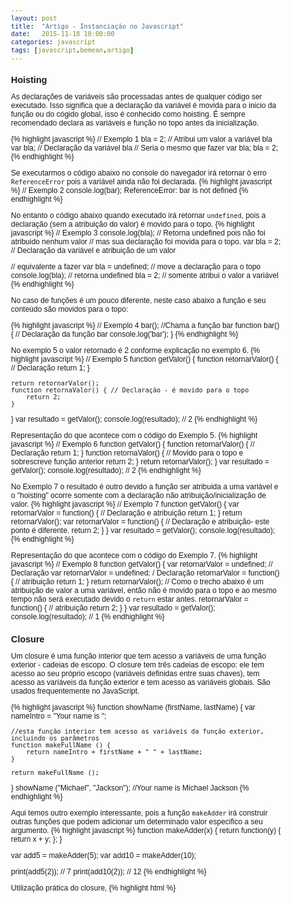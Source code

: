 ```yaml
---
layout: post
title:  "Artigo - Instanciação no Javascript"
date:   2015-11-18 10:00:00
categories: javascript
tags: [javascript,bemean,artigo]
---
```


## Hoisting
 As declarações de variáveis são processadas antes de qualquer código ser executado. Isso significa que a declaração da variável é movida para o inicio da função ou do cógido global, isso é conhecido como hoisting. É sempre recomendado declara as variáveis e função no topo antes da inicialização.

{% highlight javascript %}
// Exemplo 1
bla = 2; // Atribui um valor a variável bla
var bla; // Declaração da variável bla
// Seria o mesmo que fazer
var bla;
bla = 2;
{% endhighlight %}

Se executarmos o código abaixo no console do navegador irá retornar ò erro `ReferenceError` pois a variável ainda não foi declarada.
{% highlight javascript %}
// Exemplo 2
console.log(bar);
ReferenceError: bar is not defined
{% endhighlight %}

No entanto o código abaixo quando executado irá retornar `undefined`, pois a declaração (sem a atribuição do valor) é movido para o topo.
{% highlight javascript %}
// Exemplo 3
console.log(bla); // Retorna undefined pois não foi atribuido nenhum valor
                  // mas sua declaração foi movida para o topo.
var bla = 2; // Declaração da variável e atribuição de um valor

// equivalente a fazer
var bla = undefined; // move a declaração para o topo
console.log(bla); // retorna undefined
bla = 2; // somente atribui o valor a variável
{% endhighlight %}

No caso de funções é um pouco diferente, neste caso abaixo a função e seu conteúdo são movidos para o topo:

{% highlight javascript %}
// Exemplo 4
bar(); //Chama a função bar
function bar() { // Declaração da função bar
    console.log('bar');
}
{% endhighlight %}

No exemplo 5 o valor retornado é 2 conforme explicação no exemplo 6.
{% highlight javascript %}
// Exemplo 5
function getValor() {
    function retornarValor() { // Declaração
     return 1;
    }

    return retornarValor();
    function retornaValor() { // Declaração - é movido para o topo
        return 2;
    }
}
var resultado = getValor();
console.log(resultado); // 2
{% endhighlight %}

Representação do que acontece com o código do Exemplo 5.
{% highlight javascript %}
// Exemplo 6
function getValor() {
    function retornarValor() { // Declaração
     return 1;
    }
    function retornaValor() { // Movido para o topo e sobrescreve função anterior
        return 2;
    }
    return retornarValor();
}
var resultado = getValor();
console.log(resultado); // 2
{% endhighlight %}

No Exemplo 7 o resultado é outro devido a função ser atribuida a uma variável e o "hoisting" ocorre somente com a declaração não atribuição/inicialização de valor.
{% highlight javascript %}
// Exemplo 7
function getValor() {
    var retornarValor = function() { // Declaração e atribuição
        return 1;
    }
    return retornarValor();
    var retornarValor = function() { // Declaração e atribuição- este ponto é diferente.
        return 2;
    }
}
var resultado = getValor();
console.log(resultado);
{% endhighlight %}

Representação do que acontece com o código do Exemplo 7.
{% highlight javascript %}
// Exemplo 8
function getValor() {
    var retornarValor = undefined; // Declaração
    var retornarValor = undefined; / Declaração
    retornarValor = function() { // atribuição
        return 1;
    }
    return retornarValor();
    // Como o trecho abaixo é um atribuição de valor a uma variável, então não é movido para o topo e ao mesmo tempo não será executado devido o `return` estar antes.
    retornarValor = function() { // atribuição
        return 2;
    }
}
var resultado = getValor();
console.log(resultado); // 1
{% endhighlight %}

## Closure

Um closure é uma função interior que tem acesso a variáveis de uma função exterior - cadeias de escopo. O closure tem três cadeias de escopo: ele tem acesso ao seu próprio escopo (variáveis definidas entre suas chaves), tem acesso as variáveis da função exterior e tem acesso as variáveis globais. São usados frequentemente no JavaScript.

{% highlight javascript %}
function showName (firstName, lastName) {
    var nameIntro = "Your name is ";

    //esta função interior tem acesso as variáveis da função exterior, incluindo os parâmetros
    function makeFullName () {
        return nameIntro + firstName + " " + lastName;
    }

    return makeFullName ();
}
showName ("Michael", "Jackson"); //Your name is Michael Jackson
{% endhighlight %}

Aqui temos outro exemplo interessante, pois a função `makeAdder` irá construir outras funções que podem adicionar um determinado valor especifico a seu argumento.
{% highlight javascript %}
function makeAdder(x) {
  return function(y) {
    return x + y;
  };
}

var add5 = makeAdder(5);
var add10 = makeAdder(10);

print(add5(2));  // 7
print(add10(2)); // 12
{% endhighlight %}

Utilização prática do closure,
{% highlight html %}
<html>
    <head>
        <style type="text/css">
            body {
              font-family: Helvetica, Arial, sans-serif;
              font-size: 12px;
            }

            h1 {
              font-size: 1.5em;
            }
            h2 {
              font-size: 1.2em;
            }
        </style>
    </head>
    <body>
        <a href="#" id="size-12">12</a>
        <a href="#" id="size-14">14</a>
        <a href="#" id="size-16">16</a>
        <script type="text/javascript">
            function makeSizer(size) {
                return function() {
                    document.body.style.fontSize = size + 'px';
                }
            }
            var size12 = makeSizer(12);
            var size14 = makeSizer(14);
            var size16 = makeSizer(16);

            document.getElementById('size-12').onclick = size12;
            document.getElementById('size-14').onclick = size14;
            document.getElementById('size-16').onclick = size16;
        </script>
    </body>
</html>
{% endhighlight %}

Exemplo utilizando o jQuery.
{% highlight javascript %}
$(function () {
    var selections = [];
    $(".niners").click(function () { //este closure tem acesso as variáveis de selections
        selections.push(this.prop ("name")); //atualiza a variável selection no escopo da função exterior
    });
});
{% endhighlight %}

## Variável Global

A linguagem JavaScript possui dois escopos: global e local. Uma variável declarada fora de uma definição de função é uma variável global, e seu valor será acessível e modificável em todo o seu programa. Todas as variáveis declaradas fora de uma função estão no escopo global. No navegador o contexto global ou escopo é o objeto window (ou o documento HTML inteiro), conforme exemplo abaixo:

{% highlight javascript %}
var b = 1;
a = 2;
// Variável global dentro de uma função
function showAge() {
    age = 90; // age é uma variável global pois não foi declarada como a palavra chave 'var'
    console.log(age);
}
console.log(age); // a variável age pode ser acessáda fora da função pois foi declarada como global.
{% endhighlight %}

## Variável por parâmetro

Toda função possui dois parâmetros implícitos `this`, representando o contexto da função, e `arguments`, representando os argumentos passados para a função.Quando passamos um parametro para uma função, são atribuídos a eles variáveis de mesmo nome dentro da função, o mesmo ocorre quando passamos variáveis globais por parâmetro. Ao invés de serem inicializados com `undefined`, são inicializados diretamente pelo `arguments`.

{% highlight javascript %}
var x = 1; // variável global
function init() {
    var y = 2; // variável local
    // Passando variáveis por parâmetro
    function soma(a, b) {
        return a + b;
    }
    console.log(soma(x, y)); // 3
    // Equivalente a fazer
    function soma() {
        return arguments[0] + arguments[1];
    }
    console.log(soma(x, y)) // 3
}
init();
{% endhighlight %}

## Instanciação usando uma IIFE

Ben Alman publicou um artigo chamado Immediately-Invoked Function Expression (IIFE). Onde o código abaixo representa um IIFE, uma função definida e auto-executável.

{% highlight javascript %}
(function() {
   console.log('Olá');
}()) // Os parênteses "()" define a auto-execução
{% endhighlight %}

A utilização mais comum é quando queremos cria um escopo no JavaScript para que as variáveis definidas dentro da função não poluam o escopo global (definidas no window).

{% highlight javascript %}
var fn = function () { return 'oi' }(); // Funciona
var fn = (function () { return 'oi' }()) // Funciona e é validado pelo JSLint
var fn = (function () { return 'oi' })() // Também funciona, mas não é validado pelo JSLint
{% endhighlight %}

Representação de como passar uma variável por parâmetro para a IIFE.
{% highlight javascript %}
var x = 'Olá'; // x é uma variável global
(function (a) {
console.log(a)
}(x)) // atribuimos o x a variável a, assim é possível acessar o valor de x dentro da IIFE.

// É possível passar qualquer parâmetro como se fosse qualquer outra função.
(function (string) {
    console.log(string)
}('oi'))
{% endhighlight %}

Para retornarmos um valor de uma IIFE podemos utilizar o `return`.

{% highlight javascript %}
var a = 1;
var b = (function (c) {
    return c;
}(a))
b // retorna valor 1 diretamente para a variável b

var d = (function (c) {
    return function(d) {
       return c + d;
    };
}(a))
// retorna 2 pois a variável a foi passada por
// parâmetro e depois foi atribuido um valor na variável c;
console.log(d(1));
{% endhighlight %}

## Considerações

Pode-se notar que mesmo não declarando as varíáveis ou função no topo antes da execução as mesmas são movidas assim não retornando erros, no entanto é sempre importante manter as declarações no topo do escopo. E também que o closure permite organizar, otimizar e reaproveitar funções e objetos criados. As diferenças de variáveis locais e globais e como passa-las por parâmetros de uma função. Como também a utilização do IIFE e seu funcionamento.

## Referências

[Hugo, Entendendo escopo e hoisting no JavaScript](https://www.hugobessa.com.br/posts/entendendo-escopo-e-hoisting-no-javascript/)
[Closures, Mozilla](https://developer.mozilla.org/pt-BR/docs/Web/JavaScript/Guide/Closures)
[Aulas de Programação, Dicas Javascript - Ep01: Hoisting](https://www.youtube.com/watch?v=JGpekHQ_9kY)
[Javascript Brasil, Entenda Closures no Javascript com facilidade](http://javascriptbrasil.com/2013/10/12/entenda-closures-no-javascript-com-facilidade/)
[Statements Var, Mozilla](https://developer.mozilla.org/pt-BR/docs/Web/JavaScript/Reference/Statements/var)
[Loop Infinito, Hoisting e escopo em javascript](http://loopinfinito.com.br/2014/10/29/hoisting-e-escopo-em-javascript/)
[Microsoft, Escopo variável (JavaScript)](https://msdn.microsoft.com/pt-br/library/bzt2dkta(v=vs.94).aspx)
[Bruno Souza, Functions no javascript](https://brunosouza.org/functions-no-javascript.html)
[Tuts Mais, O que e iife no javascript](http://tutsmais.com.br/blog/javascript-2/o-que-e-iife-no-javascript/)
